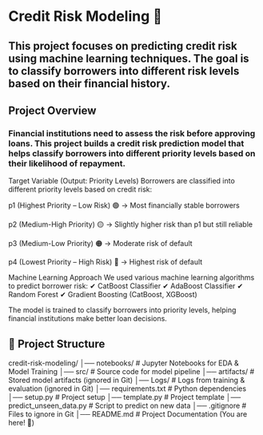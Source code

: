 # Credit Risk Modeling 🚀
## This project focuses on predicting credit risk using machine learning techniques. The goal is to classify borrowers into different risk levels based on their financial history.

## Project Overview
### Financial institutions need to assess the risk before approving loans. This project builds a credit risk prediction model that helps classify borrowers into different priority levels based on their likelihood of repayment.


Target Variable (Output: Priority Levels)
Borrowers are classified into different priority levels based on credit risk:

p1 (Highest Priority – Low Risk) 🟢 → Most financially stable borrowers

p2 (Medium-High Priority) 🟡 → Slightly higher risk than p1 but still reliable

p3 (Medium-Low Priority) 🟠 → Moderate risk of default

p4 (Lowest Priority – High Risk) 🔴 → Highest risk of default

Machine Learning Approach
We used various machine learning algorithms to predict borrower risk:
✔ CatBoost Classifier
✔ AdaBoost Classifier
✔ Random Forest
✔ Gradient Boosting (CatBoost, XGBoost)

The model is trained to classify borrowers into priority levels, helping financial institutions make better loan decisions.

## 📁 Project Structure

credit-risk-modeling/
│── notebooks/              # Jupyter Notebooks for EDA & Model Training
│── src/                    # Source code for model pipeline
│── artifacts/              # Stored model artifacts (ignored in Git)
│── Logs/                   # Logs from training & evaluation (ignored in Git)
│── requirements.txt        # Python dependencies
│── setup.py                # Project setup
│── template.py             # Project template
│── predict_unseen_data.py  # Script to predict on new data
│── .gitignore              # Files to ignore in Git
│── README.md               # Project Documentation (You are here! 📄)


